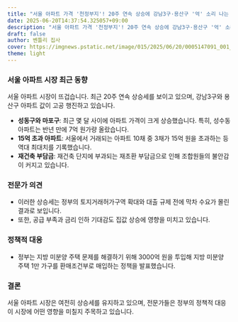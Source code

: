 ```yaml
---
title: "서울 아파트 가격 '천정부지'! 20주 연속 상승에 강남3구·용산구 '억' 소리 나는 동네 됐다...그 원인은?"
date: 2025-06-20T14:37:54.325057+09:00
description: "서울 아파트 가격 '천정부지'! 20주 연속 상승에 강남3구·용산구 '억' 소리 나는 동네 됐다...그 원인은?"
draft: false
author: 벤틀리 집사
cover: https://imgnews.pstatic.net/image/015/2025/06/20/0005147091_001_20250620084709882.jpg?type=nf142_103
theme: light
---
```


### 서울 아파트 시장 최근 동향

서울 아파트 시장이 뜨겁습니다. 최근 20주 연속 상승세를 보이고 있으며, 강남3구와 용산구 아파트 값이 고공 행진하고 있습니다.

*   **성동구와 마포구**: 최근 몇 달 사이에 아파트 가격이 크게 상승했습니다. 특히, 성수동 아파트는 반년 만에 7억 원가량 올랐습니다.
*   **15억 초과 아파트**: 서울에서 거래되는 아파트 10채 중 3채가 15억 원을 초과하는 등 역대 최대치를 기록했습니다.
*   **재건축 부담금**: 재건축 단지에 부과되는 재초환 부담금으로 인해 조합원들의 불안감이 커지고 있습니다.

### 전문가 의견

*   이러한 상승세는 정부의 토지거래허가구역 확대와 대출 규제 전에 막차 수요가 몰린 결과로 보입니다.
*   또한, 공급 부족과 금리 인하 기대감도 집값 상승에 영향을 미치고 있습니다.

### 정책적 대응

*   정부는 지방 미분양 주택 문제를 해결하기 위해 3000억 원을 투입해 지방 미분양 주택 1만 가구를 환매조건부로 매입하는 정책을 발표했습니다.

### 결론

서울 아파트 시장은 여전히 상승세를 유지하고 있으며, 전문가들은 정부의 정책적 대응이 시장에 어떤 영향을 미칠지 주목하고 있습니다.